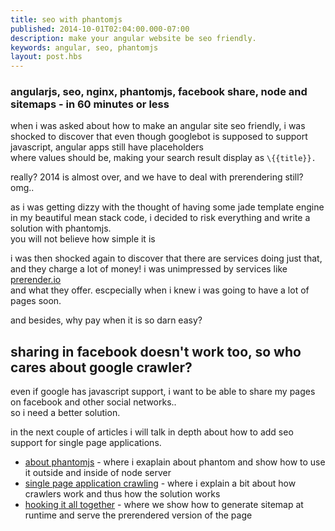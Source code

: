 ```yaml
---
title: seo with phantomjs
published: 2014-10-01T02:04:00.000-07:00
description: make your angular website be seo friendly.
keywords: angular, seo, phantomjs
layout: post.hbs
---
```


### angularjs, seo, nginx, phantomjs, facebook share, node and sitemaps - in 60 minutes or less

when i was asked about how to make an angular site seo friendly, i was shocked to discover that
even though googlebot is supposed to support javascript, angular apps still have placeholders  
where values should be, making your search result display as `\{{title}}.`

really? 2014 is almost over, and we have to deal with prerendering still? omg..


as i was getting dizzy with the thought of having some jade template engine in my beautiful mean stack code,
i decided to risk everything and write a solution with phantomjs.  
you will not believe how simple it is  

i was then shocked again to discover that there are services doing just that, and they charge a lot of money!
i was unimpressed by services like [prerender.io](https://prerender.io/ "prerender")  
and what they offer. escpecially when i knew i was going to have a lot of pages soon.

and besides, why pay when it is so darn easy?

## sharing in facebook doesn't work too, so who cares about google crawler?

even if google has javascript support, i want to be able to share my pages on facebook and other social networks..  
so i need a better solution.  

in the next couple of articles i will talk in depth about how to add seo support for single page applications.  

*   [about phantomjs](/2014/10/seo-with-phantomjs-part-1.html) - where i exaplain about phantom and show how to use it outside and inside of node server
*   [single page application crawling](/2014/10/seo-with-phantomjs-part-2.html) - where i explain a bit about how crawlers work and thus how the solution works
*   [hooking it all together](/2014/10/seo-with-phantomjs-part-3.html) - where we show how to generate sitemap at runtime and serve the prerendered version of the page